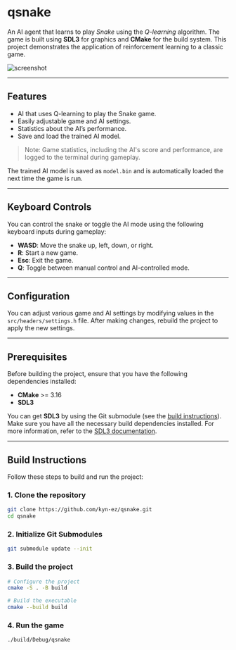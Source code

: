 # qsnake

An AI agent that learns to play *Snake* using the *Q-learning* algorithm. The game is built using **SDL3** for graphics and **CMake** for the build system. This project demonstrates the application of reinforcement learning to a classic game.

![screenshot](https://github.com/user-attachments/assets/3043d173-6fa2-4bfd-9147-45c765d552b7)

---

## Features
- AI that uses Q-learning to play the Snake game.
- Easily adjustable game and AI settings.
- Statistics about the AI’s performance.
- Save and load the trained AI model.

> Note: Game statistics, including the AI's score and performance, are logged to the terminal during gameplay.

The trained AI model is saved as `model.bin` and is automatically loaded the next time the game is run.

---

## Keyboard Controls
You can control the snake or toggle the AI mode using the following keyboard inputs during gameplay:

- **WASD**: Move the snake up, left, down, or right.
- **R**: Start a new game.
- **Esc**: Exit the game.
- **Q**: Toggle between manual control and AI-controlled mode.

---

## Configuration

You can adjust various game and AI settings by modifying values in the `src/headers/settings.h` file. After making changes, rebuild the project to apply the new settings.

---

## Prerequisites
Before building the project, ensure that you have the following dependencies installed:
- **CMake** >= 3.16
- **SDL3**

You can get **SDL3** by using the Git submodule (see the [build instructions](#build-instructions)). Make sure you have all the necessary build dependencies installed. For more information, refer to the [SDL3 documentation](https://github.com/libsdl-org/SDL/blob/main/docs).

---

## Build Instructions
Follow these steps to build and run the project:

### 1. Clone the repository

```bash
git clone https://github.com/kyn-ez/qsnake.git
cd qsnake
```

### 2. Initialize Git Submodules
```bash
git submodule update --init
```

### 3. Build the project
```bash
# Configure the project
cmake -S . -B build

# Build the executable
cmake --build build
```

### 4. Run the game
```bash
./build/Debug/qsnake
```
